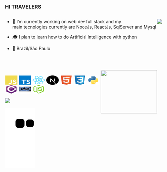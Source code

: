 ### HI TRAVELERS
##

  <a href="https://github.com/JhonatanT"><a/>
  <img align="right" height="180em"  src="https://github-readme-stats.vercel.app/api/top-langs/?username=JhonatanT&layout=compact&langs_count=7&theme=dark"/>

  <div width="20" align="left">
  

  
- 🔧 I’m currently working on web dev full stack and my
  <br> main tecnologies currently are NodeJs, ReactJs, SqlServer and Mysql<br/>
 
- 🎓 I plan to learn how to do Artificial Intelligence with python<br/>
    
- 🌆 Brazil/São Paulo<br/>
    
    <br/>
  </div> 
  
    ##
  
  <img align="right" height="140" width="180" src="https://c.tenor.com/u85_yodXikMAAAAC/anime-hands.gif">
  <p>
    <div style="display: inline_block"><br>
      <img align="center"  height="30" width="40" src="https://raw.githubusercontent.com/devicons/devicon/master/icons/javascript/javascript-plain.svg">
      <img align="center"  height="30" width="40" src="https://raw.githubusercontent.com/devicons/devicon/master/icons/typescript/typescript-plain.svg">
      <img align="center"  height="30" width="40" src="https://raw.githubusercontent.com/devicons/devicon/master/icons/react/react-original.svg">
        <img align="center" height="30" width="40" src="https://raw.githubusercontent.com/devicons/devicon/master/icons/nextjs/nextjs-original.svg">
      <img align="center" height="30" width="40" src="https://raw.githubusercontent.com/devicons/devicon/master/icons/html5/html5-original.svg">
      <img align="center"  height="30" width="40" src="https://raw.githubusercontent.com/devicons/devicon/master/icons/css3/css3-original.svg">
      <img align="center"  height="30" width="40" src="https://raw.githubusercontent.com/devicons/devicon/master/icons/python/python-original.svg">
      <img align="center" height="30" width="40" src="https://raw.githubusercontent.com/devicons/devicon/master/icons/csharp/csharp-original.svg">
      <img align="center" height="30" width="40" src="https://raw.githubusercontent.com/devicons/devicon/master/icons/php/php-original.svg">
      <img align="center" height="30" width="40" src="https://raw.githubusercontent.com/devicons/devicon/master/icons/nodejs/nodejs-original.svg">
    </div>
  </p>
  <div> 
 
   <a href="https://discord.gg/4n5ZRCPWRS" target="_blank"><img src="https://img.shields.io/badge/Discord-7289DA?style=for-the-badge&logo=discord&logoColor=white"                target="_blank"></a> 

 
  ![Snake animation](https://github.com/rafaballerini/rafaballerini/blob/output/github-contribution-grid-snake.svg)
 
</div>
